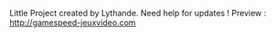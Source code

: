Little Project created by Lythande.
Need help for updates !
Preview : http://gamespeed-jeuxvideo.com
